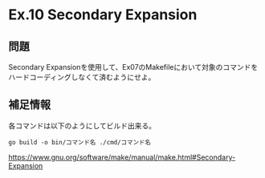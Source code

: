 # Ex.10 Secondary Expansion

## 問題

Secondary Expansionを使用して、Ex07のMakefileにおいて対象のコマンドをハードコーディングしなくて済むようにせよ。

## 補足情報

各コマンドは以下のようにしてビルド出来る。

```
go build -o bin/コマンド名 ./cmd/コマンド名
```

https://www.gnu.org/software/make/manual/make.html#Secondary-Expansion
